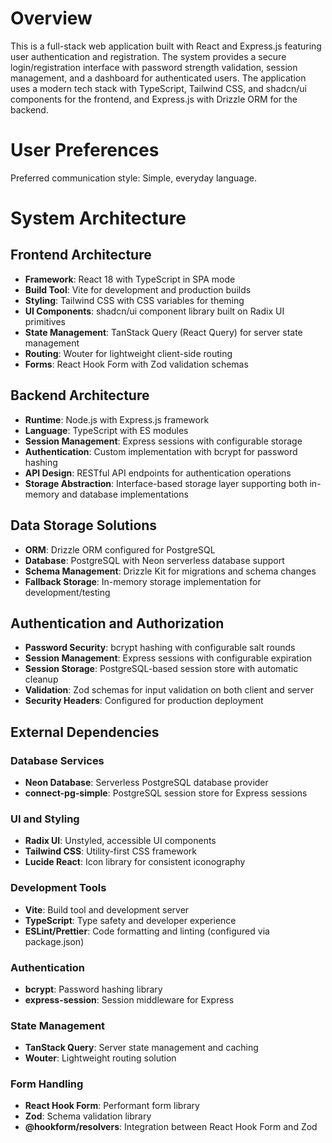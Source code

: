 # Overview

This is a full-stack web application built with React and Express.js featuring user authentication and registration. The system provides a secure login/registration interface with password strength validation, session management, and a dashboard for authenticated users. The application uses a modern tech stack with TypeScript, Tailwind CSS, and shadcn/ui components for the frontend, and Express.js with Drizzle ORM for the backend.

# User Preferences

Preferred communication style: Simple, everyday language.

# System Architecture

## Frontend Architecture
- **Framework**: React 18 with TypeScript in SPA mode
- **Build Tool**: Vite for development and production builds
- **Styling**: Tailwind CSS with CSS variables for theming
- **UI Components**: shadcn/ui component library built on Radix UI primitives
- **State Management**: TanStack Query (React Query) for server state management
- **Routing**: Wouter for lightweight client-side routing
- **Forms**: React Hook Form with Zod validation schemas

## Backend Architecture
- **Runtime**: Node.js with Express.js framework
- **Language**: TypeScript with ES modules
- **Session Management**: Express sessions with configurable storage
- **Authentication**: Custom implementation with bcrypt for password hashing
- **API Design**: RESTful API endpoints for authentication operations
- **Storage Abstraction**: Interface-based storage layer supporting both in-memory and database implementations

## Data Storage Solutions
- **ORM**: Drizzle ORM configured for PostgreSQL
- **Database**: PostgreSQL with Neon serverless database support
- **Schema Management**: Drizzle Kit for migrations and schema changes
- **Fallback Storage**: In-memory storage implementation for development/testing

## Authentication and Authorization
- **Password Security**: bcrypt hashing with configurable salt rounds
- **Session Management**: Express sessions with configurable expiration
- **Session Storage**: PostgreSQL-based session store with automatic cleanup
- **Validation**: Zod schemas for input validation on both client and server
- **Security Headers**: Configured for production deployment

## External Dependencies

### Database Services
- **Neon Database**: Serverless PostgreSQL database provider
- **connect-pg-simple**: PostgreSQL session store for Express sessions

### UI and Styling
- **Radix UI**: Unstyled, accessible UI components
- **Tailwind CSS**: Utility-first CSS framework
- **Lucide React**: Icon library for consistent iconography

### Development Tools
- **Vite**: Build tool and development server
- **TypeScript**: Type safety and developer experience
- **ESLint/Prettier**: Code formatting and linting (configured via package.json)

### Authentication
- **bcrypt**: Password hashing library
- **express-session**: Session middleware for Express

### State Management
- **TanStack Query**: Server state management and caching
- **Wouter**: Lightweight routing solution

### Form Handling
- **React Hook Form**: Performant form library
- **Zod**: Schema validation library
- **@hookform/resolvers**: Integration between React Hook Form and Zod